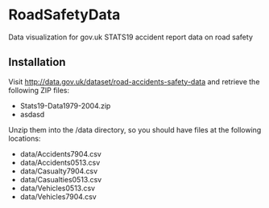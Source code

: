 RoadSafetyData
==============

Data visualization for gov.uk STATS19 accident report data on road safety

## Installation

Visit http://data.gov.uk/dataset/road-accidents-safety-data and retrieve the following ZIP files:

* Stats19-Data1979-2004.zip
* asdasd

Unzip them into the /data directory, so you should have files at the following locations:

* data/Accidents7904.csv
* data/Accidents0513.csv
* data/Casualty7904.csv
* data/Casualties0513.csv
* data/Vehicles0513.csv
* data/Vehicles7904.csv





